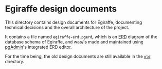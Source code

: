 # Egiraffe design documents

This directory contains design documents for Egiraffe, documenting technical decisions and the overall architecture of the project.

It contains a file named `egiraffe-erd.pgerd`, which is an [ERD](https://en.wikipedia.org/wiki/Entity%E2%80%93relationship_model) diagram of the database schema of Egiraffe, and was/is made and maintained using [pgAdmin](https://www.pgadmin.org/)'s integrated ERD editor.

For the time being, the old design documents are still available in the [`old`](old) directory.
